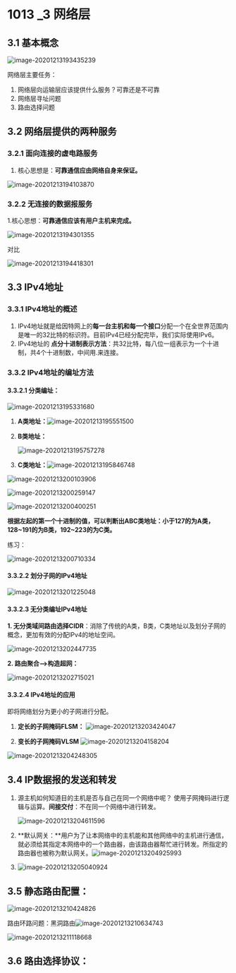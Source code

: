 # 1013 _3 网络层

## 3.1 基本概念

![image-20201213193435239](1213_3网络层.assets/image-20201213193435239.png)

网络层主要任务：

1. 网络层向运输层应该提供什么服务？可靠还是不可靠
2. 网络层寻址问题
3. 路由选择问题

## 3.2 网络层提供的两种服务

### 3.2.1 面向连接的虚电路服务

1. 核心思想是：**可靠通信应由网络自身来保证。**

![image-20201213194103870](1213_3网络层.assets/image-20201213194103870.png)

### 3.2.2 无连接的数据报服务

1.核心思想：**可靠通信应该有用户主机来完成。**

![image-20201213194301355](1213_3网络层.assets/image-20201213194301355.png)



对比

![image-20201213194418301](1213_3网络层.assets/image-20201213194418301.png)

## 3.3 IPv4地址

### 3.3.1 IPv4地址的概述

1. IPv4地址就是给因特网上的**每一台主机和每一个接口**分配一个在全世界范围内是唯一的32比特的标识符。目前IPv4已经分配完毕，我们实际使用IPv6。
2. IPv4地址的 **点分十进制表示方法**：共32比特，每八位一组表示为一个十进制，共4个十进制数，中间用.来连接。

### 3.3.2 IPv4地址的编址方法

#### 3.3.2.1 分类编址：

![image-20201213195331680](1213_3网络层.assets/image-20201213195331680.png)

1. **A类地址：**![image-20201213195551500](1213_3网络层.assets/image-20201213195551500.png)

2. **B类地址：**

   ![image-20201213195757278](1213_3网络层.assets/image-20201213195757278.png)

3. **C类地址：**![image-20201213195846748](1213_3网络层.assets/image-20201213195846748.png)

![image-20201213200103906](1213_3网络层.assets/image-20201213200103906.png)

![image-20201213200259147](1213_3网络层.assets/image-20201213200259147.png)

![image-20201213200400251](1213_3网络层.assets/image-20201213200400251.png)



**根据左起的第一个十进制的值，可以判断出ABC类地址：小于127的为A类，128~191的为B类，192~223的为C类。**



练习：

![image-20201213200710334](1213_3网络层.assets/image-20201213200710334.png)

#### 3.3.2.2 划分子网的IPv4地址

   ![image-20201213201225048](1213_3网络层.assets/image-20201213201225048.png)

#### 3.3.2.3 无分类编址IPv4地址

**1. 无分类域间路由选择CIDR**：消除了传统的A类，B类，C类地址以及划分子网的概念，更加有效的分配IPv4的地址空间。

![image-20201213202447735](1213_3网络层.assets/image-20201213202447735.png)



**2. 路由聚合-->构造超网：**

![image-20201213202715021](1213_3网络层.assets/image-20201213202715021.png)

#### 3.3.2.4 IPv4地址的应用

即将网络划分为更小的子网进行分配。

1. **定长的子网掩码FLSM：**
 ![image-20201213203424047](1213_3网络层.assets/image-20201213203424047.png)

2. **变长的子网掩码VLSM**
 ![image-20201213204158204](1213_3网络层.assets/image-20201213204158204.png)

![image-20201213204248305](1213_3网络层.assets/image-20201213204248305.png)







## 3.4  IP数据报的发送和转发

1. 源主机如何知道目的主机是否与自己在同一个网络中呢？ 使用子网掩码进行逻辑与运算。**间接交付**：不在同一个网络中进行转发。

   ![image-20201213204611596](1213_3网络层.assets/image-20201213204611596.png)

2. **默认网关：**用户为了让本网络中的主机能和其他网络中的主机进行通信，就必须给其指定本网络中的一个路由器，由该路由器帮忙进行转发。所指定的路由器也被称为默认网关。![image-20201213204925993](1213_3网络层.assets/image-20201213204925993.png)

3. ![image-20201213205040924](1213_3网络层.assets/image-20201213205040924.png)

## 3.5 静态路由配置：

![image-20201213210424826](1213_3网络层.assets/image-20201213210424826.png)

路由环路问题：黑洞路由![image-20201213210634743](1213_3网络层.assets/image-20201213210634743.png)

![image-20201213211118668](1213_3网络层.assets/image-20201213211118668.png)

## 3.6 路由选择协议：

